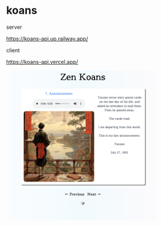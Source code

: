 # koans

server

https://koans-api.up.railway.app/

client

https://koans-api.vercel.app/

<img src='./assets/scrn.png' width='400'>